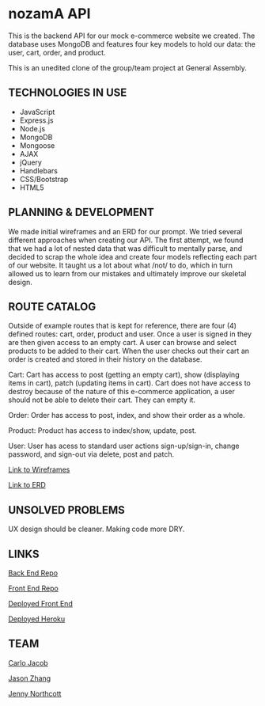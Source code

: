 # nozamA API

This is the backend API for our mock e-commerce website we created. The database uses MongoDB and features four key models to hold our data: the user, cart, order, and product.

This is an unedited clone of the group/team project at General Assembly.

## TECHNOLOGIES IN USE

-   JavaScript
-   Express.js
-   Node.js
-   MongoDB
-   Mongoose
-   AJAX
-   jQuery
-   Handlebars
-   CSS/Bootstrap
-   HTML5

## PLANNING & DEVELOPMENT

We made initial wireframes and an ERD for our prompt. We tried several different approaches when creating our API. The first attempt, we found that we had a lot of nested data that was difficult to mentally parse, and decided to scrap the whole idea and create four models reflecting each part of our website. It taught us a lot about what /not/ to do, which in turn allowed us to learn from our mistakes and ultimately improve our skeletal design.

## ROUTE CATALOG

Outside of example routes that is kept for reference, there are four (4) defined routes: cart, order, product and user. Once a user is signed in they are then given access to an empty cart. A user can browse and select products to be added to their cart. When the user checks out their cart an order is created and stored in their history on the database.

Cart: Cart has access to post (getting an empty cart), show (displaying items in cart), patch (updating items in cart). Cart does not have access to destroy because of the nature of this e-commerce application, a user should not be able to delete their cart. They can empty it.

Order: Order has access to post, index, and show their order as a whole.

Product: Product has access to index/show, update, post.

User: User has acess to standard user actions sign-up/sign-in, change password, and sign-out via delete, post and patch.

[Link to Wireframes](https://imgur.com/a/GOmCAJ5)

[Link to ERD](https://imgur.com/a/4AMp392)

## UNSOLVED PROBLEMS

UX design should be cleaner.
Making code more DRY.

## LINKS

[Back End Repo](https://github.com/moCtoDnozamA/moCtoDnozamA.github.io-api)

[Front End Repo](https://github.com/moCtoDnozamA/moctodnozama)

[Deployed Front End](https://moctodnozama.github.io/moctodnozama/)

[Deployed Heroku](https://moctodnozama.herokuapp.com)

## TEAM

[Carlo Jacob](https://github.com/carlojacob)

[Jason Zhang](https://github.com/jason920207)

[Jenny Northcott](https://github.com/jennasaurusrex)
